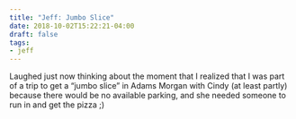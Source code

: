 ```yaml
---
title: "Jeff: Jumbo Slice"
date: 2018-10-02T15:22:21-04:00
draft: false
tags:
- jeff
---
```


Laughed just now thinking about the moment that I realized that I was part of a trip to get a “jumbo slice” in Adams Morgan with Cindy (at least partly) because there would be no available parking, and she needed someone to run in and get the pizza ;)
